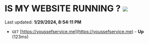 # IS MY WEBSITE RUNNING ? [![](https://img.shields.io/static/v1?label=Sponsor&message=%E2%9D%A4&logo=GitHub&color=%23fe8e86)](https://github.com/sponsors/<username>)

Last updated: **1/29/2024, 8:54:11 PM**

- `GET` [https://youssefservice.me](https://youssefservice.me) - **Up** (123ms)
